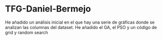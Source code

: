 # TFG-Daniel-Bermejo

He añadido un análisis inicial en el que hay una serie de gráficas donde se analizan las columnas del dataset.
He añadido el GA, el PSO y un código de grid y random search
